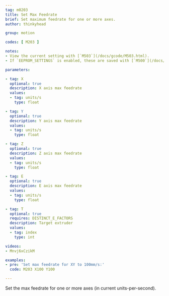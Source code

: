 ```yaml
---
tag: m0203
title: Set Max Feedrate
brief: Set maximum feedrate for one or more axes.
author: thinkyhead

group: motion

codes: [ M203 ]

notes:
- View the current setting with [`M503`](/docs/gcode/M503.html).
- If `EEPROM_SETTINGS` is enabled, these are saved with [`M500`](/docs/gcode/M500.html), loaded with [`M501`](/docs/gcode/M501.html), and reset with [`M502`](/docs/gcode/M502.html).

parameters:

- tag: X
  optional: true
  description: X axis max feedrate
  values:
  - tag: units/s
    type: float

- tag: Y
  optional: true
  description: Y axis max feedrate
  values:
  - tag: units/s
    type: float

- tag: Z
  optional: true
  description: Z axis max feedrate
  values:
  - tag: units/s
    type: float

- tag: E
  optional: true
  description: E axis max feedrate
  values:
  - tag: units/s
    type: float

- tag: T
  optional: true
  requires: DISTINCT_E_FACTORS
  description: Target extruder
  values:
  - tag: index
    type: int

videos:
- Mnvj6xCzikM

examples:
- pre: 'Set max feedrate for XY to 100mm/s:'
  code: M203 X100 Y100

---
```


Set the max feedrate for one or more axes (in current units-per-second).
